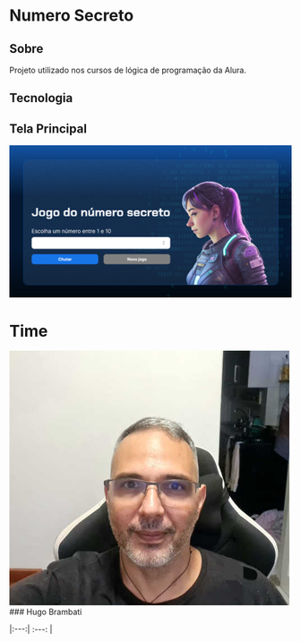 <h1> Numero Secreto </h1>

<h2>Sobre</h2>
<p>Projeto utilizado nos cursos de lógica de programação da Alura.</p>

## Tecnologia


## Tela Principal
<div>
  <img src = "./img/pagina_principal.png">
</div>

# Time

<img src = "./img/foto_perfil 500.jpg">
### Hugo Brambati

|:---:| :---: |
